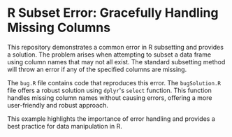 # R Subset Error: Gracefully Handling Missing Columns

This repository demonstrates a common error in R subsetting and provides a solution.  The problem arises when attempting to subset a data frame using column names that may not all exist.  The standard subsetting method will throw an error if any of the specified columns are missing.

The `bug.R` file contains code that reproduces this error. The `bugSolution.R` file offers a robust solution using `dplyr`'s `select` function.  This function handles missing column names without causing errors, offering a more user-friendly and robust approach.

This example highlights the importance of error handling and provides a best practice for data manipulation in R.